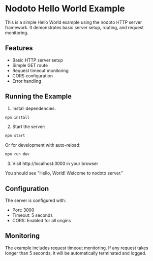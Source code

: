 # Nodoto Hello World Example

This is a simple Hello World example using the nodoto HTTP server framework. It demonstrates basic server setup, routing, and request monitoring.

## Features
- Basic HTTP server setup
- Simple GET route
- Request timeout monitoring
- CORS configuration
- Error handling

## Running the Example

1. Install dependencies:
```bash
npm install
```

2. Start the server:
```bash
npm start
```

Or for development with auto-reload:
```bash
npm run dev
```

3. Visit http://localhost:3000 in your browser

You should see "Hello, World! Welcome to nodoto server."

## Configuration
The server is configured with:
- Port: 3000
- Timeout: 5 seconds
- CORS: Enabled for all origins

## Monitoring
The example includes request timeout monitoring. If any request takes longer than 5 seconds, it will be automatically terminated and logged.

